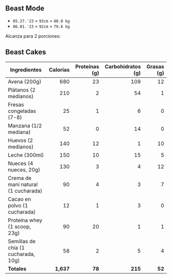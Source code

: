 ## Beast Mode

- `05.27.'23` = `93cm` = `80.0 kg`
- `06.01.'23` = `92cm` = `79.6 kg`

Alcanza para 2 porciones:

## Beast Cakes

| Ingredientes                          | Calorías | Proteínas (g) | Carbohidratos (g) | Grasas (g) |
|--------------------------------------|---------:|--------------:|------------------:|-----------:|
| Avena (200g)                         |      680 |            23 |               109 |         12 |
| Plátanos (2 medianos)                 |      210 |             2 |                54 |          1 |
| Fresas congeladas (7-8)              |       25 |             1 |                 6 |          0 |
| Manzana (1/2 mediana)                 |       52 |             0 |                14 |          0 |
| Huevos (2 medianos)                   |      140 |            12 |                 1 |         10 |
| Leche (300ml)                         |      150 |            10 |                15 |          5 |
| Nueces (4 nueces, 20g)                |      130 |             3 |                 4 |         12 |
| Crema de maní natural (1 cucharada)   |       90 |             4 |                 3 |          7 |
| Cacao en polvo (1 cucharada)          |       12 |             1 |                 3 |          0 |
| Proteína whey (1 scoop, 23g)          |       90 |            20 |                 1 |          1 |
| Semillas de chía (1 cucharada, 10g)   |       58 |             2 |                 5 |          4 |
| **Totales**                           | **1,637** |  **78** |   **215** |    **52** |

